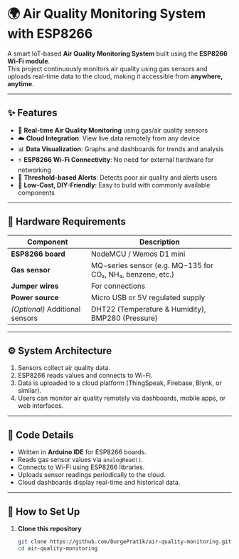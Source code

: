 # 🌍 Air Quality Monitoring System with ESP8266

A smart IoT-based **Air Quality Monitoring System** built using the **ESP8266 Wi-Fi module**.  
This project continuously monitors air quality using gas sensors and uploads real-time data to the cloud, making it accessible from **anywhere, anytime**.

---

## ✨ Features

- 📡 **Real-time Air Quality Monitoring** using gas/air quality sensors  
- ☁️ **Cloud Integration**: View live data remotely from any device  
- 📊 **Data Visualization**: Graphs and dashboards for trends and analysis  
- ⚡ **ESP8266 Wi-Fi Connectivity**: No need for external hardware for networking  
- 🔔 **Threshold-based Alerts**: Detects poor air quality and alerts users  
- 🔌 **Low-Cost, DIY-Friendly**: Easy to build with commonly available components  

---

## 🧰 Hardware Requirements

| Component | Description |
|-----------|-------------|
| **ESP8266 board** | NodeMCU / Wemos D1 mini |
| **Gas sensor** | MQ-series sensor (e.g. MQ-135 for CO₂, NH₃, benzene, etc.) |
| **Jumper wires** | For connections |
| **Power source** | Micro USB or 5V regulated supply |
| *(Optional)* Additional sensors | DHT22 (Temperature & Humidity), BMP280 (Pressure) |

---

## ⚙️ System Architecture

1. Sensors collect air quality data.  
2. ESP8266 reads values and connects to Wi-Fi.  
3. Data is uploaded to a cloud platform (ThingSpeak, Firebase, Blynk, or similar).  
4. Users can monitor air quality remotely via dashboards, mobile apps, or web interfaces.  

---

## 📝 Code Details

- Written in **Arduino IDE** for ESP8266 boards.  
- Reads gas sensor values via `analogRead()`.  
- Connects to Wi-Fi using ESP8266 libraries.  
- Uploads sensor readings periodically to the cloud.  
- Cloud dashboards display real-time and historical data.  

---

## 🚀 How to Set Up

1. **Clone this repository**
   ```bash
   git clone https://github.com/DurgePratik/air-quality-monitoring.git
   cd air-quality-monitoring

